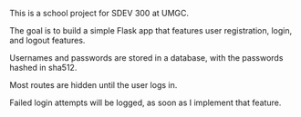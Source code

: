 This is a school project for SDEV 300 at UMGC.  

The goal is to build a simple Flask app that features user registration, login, and logout features.  

Usernames and passwords are stored in a database, with the passwords hashed in sha512.

Most routes are hidden until the user logs in.

Failed login attempts will be logged, as soon as I implement that feature.
